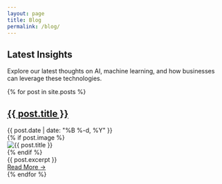 ```yaml
---
layout: page
title: Blog
permalink: /blog/
---
```


## Latest Insights

Explore our latest thoughts on AI, machine learning, and how businesses can leverage these technologies.

<div class="post-list">
  {% for post in site.posts %}
    <article class="post-preview">
      <h2>
        <a href="{{ post.url | relative_url }}">{{ post.title }}</a>
      </h2>
      <div class="post-meta">
        {{ post.date | date: "%B %-d, %Y" }}
      </div>
      {% if post.image %}
        <div class="post-image">
          <img src="{{ post.image | relative_url }}" alt="{{ post.title }}">
        </div>
      {% endif %}
      <div class="post-excerpt">
        {{ post.excerpt }}
      </div>
      <a href="{{ post.url | relative_url }}" class="read-more">Read More →</a>
    </article>
  {% endfor %}
</div>
